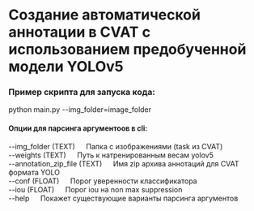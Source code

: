 # Создание автоматической аннотации в CVAT с использованием предобученной модели YOLOv5

### Пример скрипта для запуска кода:
python main.py --img_folder=image_folder

#### Опции для парсинга аргументоов в cli:
  --img_folder (TEXT)    &emsp;      Папка с изображениями (task из CVAT)</br>
  --weights (TEXT)     &emsp;         Путь к натренированным весам yolov5</br>
  --annotation_zip_file (TEXT) &emsp;  Имя zip архива аннотаций для CVAT формата YOLO</br>
  --conf (FLOAT)     &emsp;         Порог уверенности классификатора</br>
  --iou (FLOAT)        &emsp;         Порог iou на non max suppression</br>
  --help          &emsp;            Покажет существующие варианты парсинга аргументов</br>